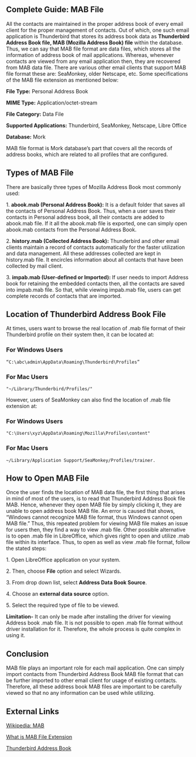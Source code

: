 ## Complete Guide: MAB File

All the contacts are maintained in the proper address book of every
email client for the proper management of contacts. Out of which, one
such email application is Thunderbird that stores its address book data
as **Thunderbird Address Book file, MAB (Mozilla Address Book) file**
within the database. Thus, we can say that MAB file format are data
files, which stores all the information of address book of mail
applications. Whereas, whenever contacts are viewed from any email
application then, they are recovered from MAB data file. There are
various other email clients that support MAB file format these are:
SeaMonkey, older Netscape, etc. Some specifications of the MAB file
extension as mentioned below:

**File Type:** Personal Address Book

**MIME Type:** Application/octet-stream

**File Category:** Data File

**Supported Applications:** Thunderbird, SeaMonkey, Netscape, Libre
Office

**Database:** Mork

MAB file format is Mork database’s part that covers all the records of
address books, which are related to all profiles that are configured.

## Types of MAB File

There are basically three types of Mozilla Address Book most commonly
used:

1\. **abook.mab (Personal Address Book):** It is a default folder that
saves all the contacts of Personal Address Book. Thus, when a user saves
their contacts in Personal address book, all their contacts are added to
abook.mab file. If it all the abook.mab file is exported, one can simply
open abook.mab contacts from the Personal Address Book.

2\. **history.mab (Collected Address Book):** Thunderbird and other
email clients maintain a record of contacts automatically for the faster
utilization and data management. All these addresses collected are kept
in history.mab file. It encircles information about all contacts that
have been collected by mail client.

3\. **impab.mab (User-defined or Imported):** If user needs to import
Address book for retaining the embedded contacts then, all the contacts
are saved into impab.mab file. So that, while viewing impab.mab file,
users can get complete records of contacts that are imported.

## Location of Thunderbird Address Book File

At times, users want to browse the real location of .mab file format of
their Thunderbird profile on their system then, it can be located at:

### For Windows Users

`“C:\abc\admin\AppData\Roaming\Thunderbird\Profiles”`

### For Mac Users

`"~/Library/Thunderbird/Profiles/"`

However, users of SeaMonkey can also find the location of .mab file
extension at:

### For Windows Users

`"C:\Users\xyz\AppData\Roaming\Mozilla\Profiles\content`<Profile Name>`"`

### For Mac Users

`~/Library/Application Support/SeaMonkey/Profiles/trainer.`<Profile name>

## How to Open MAB File

Once the user finds the location of MAB data file, the first thing that
arises in mind of most of the users, is to read that Thunderbird Address
Book file MAB. Hence, whenever they open MAB file by simply clicking it,
they are unable to open address book MAB file. An error is caused that
shows, “Windows cannot recognize MAB file format, thus Windows cannot
open MAB file.” Thus, this repeated problem for viewing MAB file makes
an issue for users then, they find a way to view .mab file. Other
possible alternative is to open .mab file in LibreOffice, which gives
right to open and utilize .mab file within its interface. Thus, to open
as well as view .mab file format, follow the stated steps:

1\. Open LibreOffice application on your system.

2\. Then, choose **File** option and select Wizards.

3\. From drop down list, select **Address Data Book Source**.

4\. Choose an **external data source** option.

5\. Select the required type of file to be viewed.

**Limitation-** It can only be made after installing the driver for
viewing Address book .mab file. It is not possible to open .mab file
format without driver installation for it. Therefore, the whole process
is quite complex in using it.

## Conclusion

MAB file plays an important role for each mail application. One can
simply import contacts from Thunderbird Address Book MAB file format
that can be further imported to other email client for usage of existing
contacts. Therefore, all these address book MAB files are important to
be carefully viewed so that no any information can be used while
utilizing.

## External Links

[Wikipedia: MAB](https://en.wikipedia.org/wiki/Mork_(file_format))

[What is MAB File Extension](http://www.whatisfileextension.com/mab/)

[Thunderbird Address
Book](http://kb.mozillazine.org/Profile_folder_-_Thunderbird)